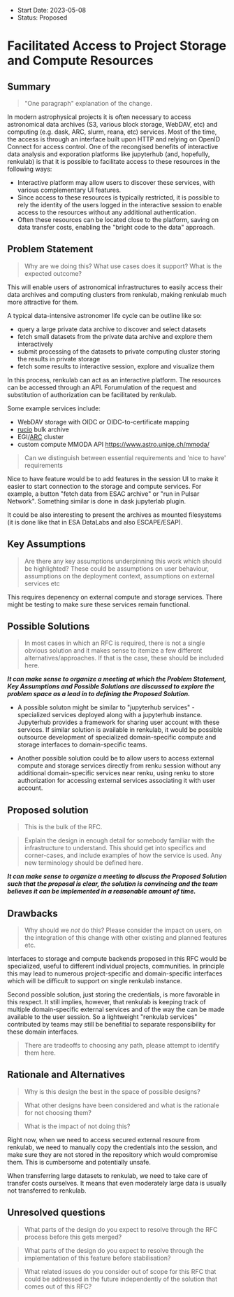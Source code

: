 - Start Date: 2023-05-08
- Status: Proposed

# Facilitated Access to Project Storage and Compute Resources

## Summary

> "One paragraph" explanation of the change.

In modern astrophysical projects it is often necessary to access astronomical data archives (S3, various block storage, WebDAV, etc) and computing (e.g. dask, ARC, slurm, reana, etc) services. Most of the time, the access is through an interface built upon HTTP and relying on OpenID Connect for access control.
One of the recongised benefits of interactive data analysis and exporation platforms like jupyterhub (and, hopefully, renkulab) is that it is possible to facilitate access to these resources in the following ways:
* Interactive platform may allow users to discover these services, with various complementary UI features. 
* Since access to these resources is typically restricted, it is possible to rely the identity of the users logged in the interactive session to enable access to the resources without any additional authentication.
* Often these resources can be located close to the platform, saving on data transfer costs, enabling the "bright code to the data" approach.

## Problem Statement

> Why are we doing this? What use cases does it support? What is the expected outcome?

This will enable users of astronomical infrastructures to easily access their data archives and computing clusters from renkulab, making renkulab much more attractive for them. 

A typical data-intensive astronomer life cycle can be outline like so:

* query a large private data archive to discover and select datasets
* fetch small datasets from the private data archive and explore them interactively
* submit processing of the datasets to private computing cluster storing the results in private storage
* fetch some results to interactive session, explore and visualize them 

In this process, renkulab can act as an interactive platform. The resources can be accessed through an API. Forumulation of the request and substitution of authorization can be facilitated by renkulab.

Some example services include:

* WebDAV storage with OIDC or OIDC-to-certificate mapping
* [rucio](https://github.com/rucio/rucio) bulk archive
* EGI/[ARC](http://www.nordugrid.org/arc/) cluster
* custom compute MMODA API https://www.astro.unige.ch/mmoda/


> Can we distinguish between essential requirements and 'nice to have' requirements

Nice to have feature would be to add features in the session UI to make it easier to start connection to the storage and compute services. For example, a button "fetch data from ESAC archive" or "run in Pulsar Network". Something similar is done in dask jupyterlab plugin.

It could be also interesting to present the archives as mounted filesystems (it is done like that in ESA DataLabs and also ESCAPE/ESAP).

## Key Assumptions

> Are there any key assumptions underpinning this work which should be highlighted?
These could be assumptions on user behaviour, assumptions on the deployment
context, assumptions on external services etc

This requires depenency on external compute and storage services. There might be testing to make sure these services remain functional.

## Possible Solutions

> In most cases in which an RFC is required, there is not a single obvious solution
and it makes sense to itemize a few different alternatives/approaches. If that is
the case, these should be included here.

***It can make sense to organize a meeting at which the Problem Statement, Key
Assumptions and Possible Solutions are discussed to explore the problem space
as a lead in to defining the Proposed Solution.***

* A possible soluton might be similar to "jupyterhub services" - specialized services deployed along with a jupyterhub instance. Jupyterhub provides a framework for sharing user account with these services.
If similar solution is available in renkulab, it would be possible outsource development of specialized domain-specific compute and storage interfaces to domain-specific teams.

* Another possible solution could be to allow users to access external compute and storage services directly from renku session without any additional domain-specific services near renku, using renku to store authorization for accessing external services associating it with user account.

## Proposed solution

> This is the bulk of the RFC.

> Explain the design in enough detail for somebody familiar with the 
infrastructure to understand. This should get into specifics and corner-cases, 
and include examples of how the service is used. Any new terminology should be 
defined here.

***It can make sense to organize a meeting to discuss the Proposed Solution such 
that the proposal is clear, the solution is convincing and the team believes it
can be implemented in a reasonable amount of time.***

## Drawbacks

> Why should we *not* do this? Please consider the impact on users,
on the integration of this change with other existing and planned features etc.

Interfaces to storage and compute backends proposed in this RFC would be specialized, useful to different individual projects, communities. In principle this may lead to numerous project-specific and domain-specific interfaces which will be difficult to support on single renkulab instance. 

Second possible solution, just storing the credentials, is more favorable in this respect. It still implies, however, that renkulab is keeping track of multiple domain-specific external services and of the way the can be made available to the user session. So a lightweight "renkulab services" contributed by teams may still be benefitial to separate responsibility for these domain interfaces.

> There are tradeoffs to choosing any path, please attempt to identify them here.



## Rationale and Alternatives

> Why is this design the best in the space of possible designs?

> What other designs have been considered and what is the rationale for not choosing them?

> What is the impact of not doing this?

Right now, when we need to access secured external resoure from renkulab, we need to manually copy the credentials into the session, and make sure they are not stored in the repository which would compromise them. This is cumbersome and potentially unsafe.

When transferring large datasets to renkulab, we need to take care of transfer costs ourselves. It means that even moderately large data is usually not transferred to renkulab.

## Unresolved questions

> What parts of the design do you expect to resolve through the RFC process 
before this gets merged?

> What parts of the design do you expect to resolve through the implementation 
of this feature before stabilisation?

> What related issues do you consider out of scope for this RFC that could be 
addressed in the future independently of the solution that comes out of this RFC?
